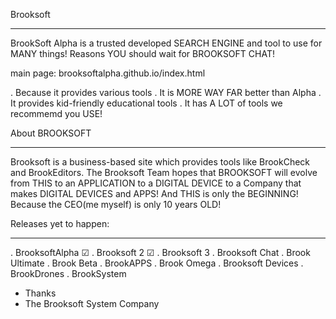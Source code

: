 Brooksoft
__________

BrookSoft Alpha is a trusted developed SEARCH ENGINE and tool to use for MANY things!
Reasons YOU should wait for BROOKSOFT CHAT!

main page: brooksoftalpha.github.io/index.html

. Because it provides various tools
. It is MORE WAY FAR better than Alpha
. It provides kid-friendly educational tools
. It has A LOT of tools we recommemd you USE!

About BROOKSOFT 
_______________
Brooksoft is a business-based site which provides tools like BrookCheck and BrookEditors. The Brooksoft Team hopes that BROOKSOFT will evolve from THIS to an APPLICATION to a DIGITAL DEVICE to a Company that makes DIGITAL DEVICES and APPS! And THIS is only the BEGINNING! Because the CEO(me myself) is only 10 years OLD!

Releases yet to happen:
_______________________
. BrooksoftAlpha ☑
. Brooksoft 2   ☑
. Brooksoft 3
. Brooksoft Chat
. Brook Ultimate
. Brook Beta
. BrookAPPS
. Brook Omega
. Brooksoft Devices
. BrookDrones
. BrookSystem

- Thanks
- The Brooksoft System Company


